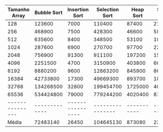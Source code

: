 | Tamanho Array | Bubble Sort | Insertion Sort | Selection Sort | Heap Sort | Shell Sort | Merge Sort | Quick Sort |
|---------------|-------------|----------------|----------------|-----------|------------|------------|------------|
| 128           | 123600      | 7000           | 110400         | 87400     | 21200      | 70700      | 61400      |
| 256           | 468900      | 7500           | 428300         | 46600     | 58800      | 34800      | 56100      |
| 512           | 635600      | 8400           | 348500         | 53100     | 109300     | 48300      | 21000      |
| 1024          | 287600      | 6900           | 270700         | 97700     | 229800     | 139500     | 62500      |
| 2048          | 756900      | 91300          | 911100         | 197200    | 158300     | 883200     | 49500      |
| 4096          | 2251500     | 4700           | 3150900        | 403800    | 66500      | 351700     | 83900      |
| 8192          | 8880200     | 9600           | 12863200       | 845900    | 86800      | 565500     | 150600     |
| 16384         | 42733800    | 17300          | 49669300       | 893700    | 186900     | 1216500    | 231800     |
| 32768         | 134268500   | 32800          | 199454700      | 1725000   | 409600     | 2358500    | 565600     |
| 65536         | 534424800   | 79000          | 779244200      | 4020400   | 872100     | 3978300    | 1101900    |
|---------------|-------------|----------------|----------------|-----------|------------|------------|------------|
| Média         | 72483140    | 26450          | 104645130      | 873080    | 221930     | 964700     | 238430     |
